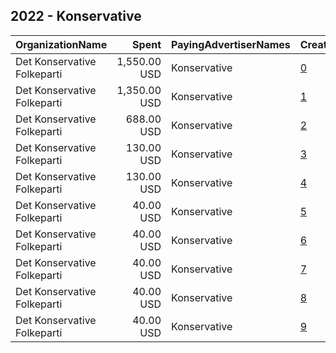 ## 2022 - Konservative 
|OrganizationName|Spent|PayingAdvertiserNames|CreativeUrls|Impressions|Genders|AgeBrackets|CountryCodes|BillingAddresses|CandidateBallotInformation|
|:---|---:|:---|:---|---:|:---|:---|:---|:---|:---|
|Det Konservative Folkeparti|1,550.00 USD|Konservative|[0](https://www.snap.com/political-ads/asset/bd1977df0c42f10da417aa4774d5fcce6e2a94fd9ee852a0a1b3bdeb07a32d0d?mediaType=mp4)|680,294||18+|denmark|"Christiansborg,Copenhagen,1240,DK"|Det Konservative Folkeparti|
|Det Konservative Folkeparti|1,350.00 USD|Konservative|[1](https://www.snap.com/political-ads/asset/dd1d29df26f8412581225dc3fe6f861ce024c81fcfa034876a8011f747d16f25?mediaType=mp4)|624,838||18+|denmark|"Christiansborg,Copenhagen,1240,DK"|Det Konservative Folkeparti|
|Det Konservative Folkeparti|688.00 USD|Konservative|[2](https://www.snap.com/political-ads/asset/7d58c5278cedb6068c2877c590108a7d7d8109b6cd4c982060be2717ed4f989d?mediaType=mp4)|419,970||18+|denmark|"Christiansborg,Copenhagen,1240,DK"|Det Konservative Folkeparti|
|Det Konservative Folkeparti|130.00 USD|Konservative|[3](https://www.snap.com/political-ads/asset/2f1ca7dc76349305e728c93c2063f1dd3ad02a8e295d488d08ae8f170f9da2fa?mediaType=mp4)|70,897||18+|denmark|"Christiansborg,Copenhagen,1240,DK"||
|Det Konservative Folkeparti|130.00 USD|Konservative|[4](https://www.snap.com/political-ads/asset/ae0e598d95fceda01deb7827326a507fffdc4bd1e9d5ab65974c79f8ba437374?mediaType=mp4)|70,397||18+|denmark|"Christiansborg,Copenhagen,1240,DK"||
|Det Konservative Folkeparti|40.00 USD|Konservative|[5](https://www.snap.com/political-ads/asset/1e5c921e60680df99e4b475e0e251960dfe846ca0449c64a66f1d4d9571edb0e?mediaType=mp4)|2,734||18+|denmark|"Christiansborg,Copenhagen,1240,DK"||
|Det Konservative Folkeparti|40.00 USD|Konservative|[6](https://www.snap.com/political-ads/asset/f204646f67cc41adb280ef73137ff9ef743d06713e19da4e9109f768ff34d919?mediaType=mp4)|3,145||18+|denmark|"Christiansborg,Copenhagen,1240,DK"||
|Det Konservative Folkeparti|40.00 USD|Konservative|[7](https://www.snap.com/political-ads/asset/a94c1502895f74be47077a9db950cf1f87840dcd68160ae5450684f97cf4d920?mediaType=mp4)|3,434||18+|denmark|"Christiansborg,Copenhagen,1240,DK"||
|Det Konservative Folkeparti|40.00 USD|Konservative|[8](https://www.snap.com/political-ads/asset/117e3b33d72887db1e1324e1ca391ed576479e2f89898b24c3fddf647deff3fb?mediaType=mp4)|3,002||18+|denmark|"Christiansborg,Copenhagen,1240,DK"||
|Det Konservative Folkeparti|40.00 USD|Konservative|[9](https://www.snap.com/political-ads/asset/ef7fe4dddaea09b1818bbdbb7fe0fe492f190ec3c89f612a8fa22cb38624e563?mediaType=mp4)|2,838||18+|denmark|"Christiansborg,Copenhagen,1240,DK"||
